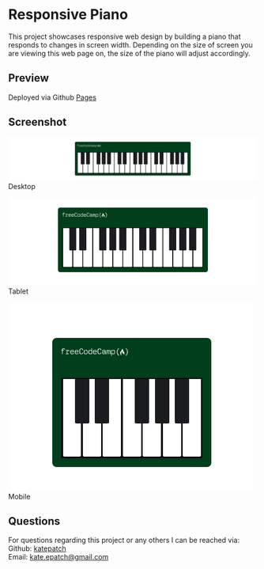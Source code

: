 # Responsive Piano

This project showcases responsive web design by building a piano that responds to changes in screen width.  Depending on the size of screen you are viewing this web page on, the size of the piano will adjust accordingly.

## Preview

Deployed via Github [Pages](https://katepatch.github.io/Responsive-Piano/)

## Screenshot

![screenshot](./assets/size1.png)</br>
Desktop</br>

![screenshot](./assets/size2.png)</br>
Tablet</br>

![screenshot](./assets/size3.png)</br>
Mobile

## Questions

For questions regarding this project or any others I can be reached via:</br>
Github: [katepatch](https://github.com/katepatch)</br>
Email: kate.epatch@gmail.com
